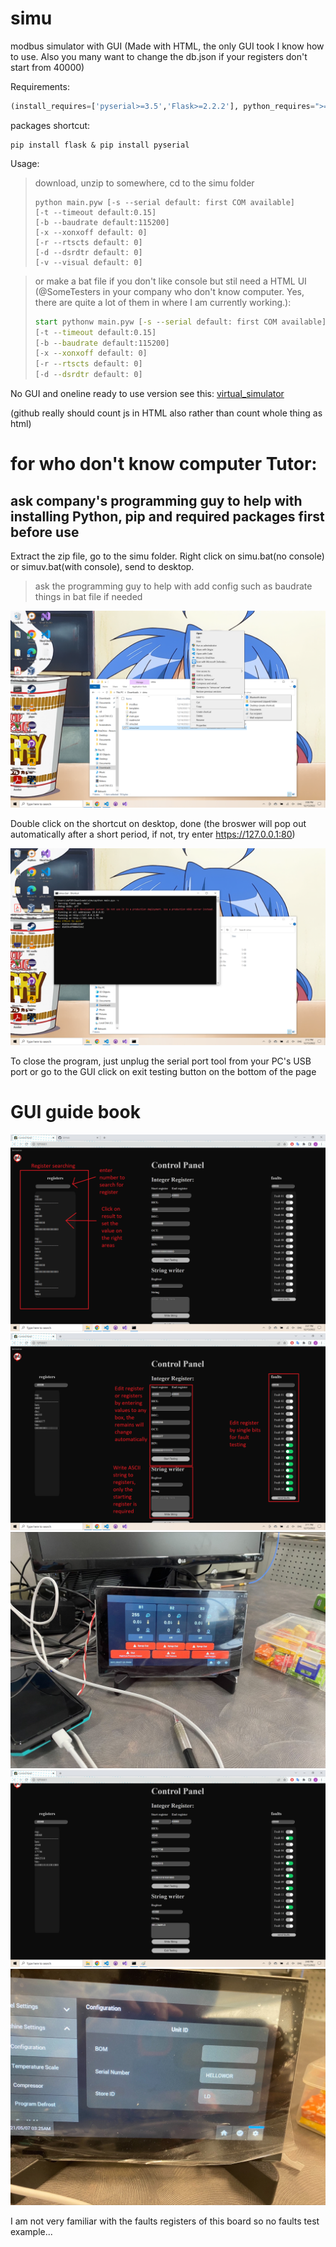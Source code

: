 # simu
modbus simulator with GUI (Made with HTML, the only GUI took I know how to use. Also you many want to change the db.json if your registers don't start from 40000)

Requirements:

```python
(install_requires=['pyserial>=3.5','Flask>=2.2.2'], python_requires=">=3.9")
```

packages shortcut:

```shell
pip install flask & pip install pyserial
```

Usage:

> download, unzip to somewhere, cd to the simu folder
> ```shell
> python main.pyw [-s --serial default: first COM available]
> [-t --timeout default:0.15] 
> [-b --baudrate default:115200]
> [-x --xonxoff default: 0]
> [-r --rtscts default: 0]
> [-d --dsrdtr default: 0]
> [-v --visual default: 0]
> ```

> or make a bat file if you don't like console but stil need a HTML UI (@SomeTesters in your company who don't know computer. Yes, there are quite a lot of them in where I am currently working.):
> ```bat
> start pythonw main.pyw [-s --serial default: first COM available]
> [-t --timeout default:0.15] 
> [-b --baudrate default:115200]
> [-x --xonxoff default: 0]
> [-r --rtscts default: 0]
> [-d --dsrdtr default: 0]
> ```
No GUI and oneline ready to use version see this: [virtual_simulator](https://github.com/DAF201/virtual_simulator)

(github really should count js in HTML also rather than count whole thing as html)

# for who don't know computer Tutor:

## ask company's programming guy to help with installing Python, pip and required packages first before use

Extract the zip file, go to the simu folder. Right click on simu.bat(no console) or simuv.bat(with console), send to desktop. 

> ask the programming guy to help with add config such as baudrate things in bat file if needed

<img src='https://github.com/DAF201/simu/blob/main/images/Screenshot%20(142).png'>

Double click on the shortcut on desktop, done (the broswer will pop out automatically after a short period, if not, try enter https://127.0.0.1:80)

<img src='https://github.com/DAF201/simu/blob/main/images/Screenshot%20(145).png'>

To close the program, just unplug the serial port tool from your PC's USB port or go to the GUI click on exit testing button on the bottom of the page

# GUI guide book

<img src='https://github.com/DAF201/simu/blob/main/images/Screenshot%20(146).png'>

<img src='https://github.com/DAF201/simu/blob/main/images/Screenshot%20(144).png'>

<img src='https://github.com/DAF201/simu/blob/main/images/B9E3300F-D894-4E76-B257-D8949BBBC91D.jpg'>

<img src='https://github.com/DAF201/simu/blob/main/images/Screenshot%20(147).png'>

<img src='https://github.com/DAF201/simu/blob/main/images/61E45682-4AF9-4503-B197-2DED6C8FD722.jpg'>

I am not very familiar with the faults registers of this board so no faults test example...
